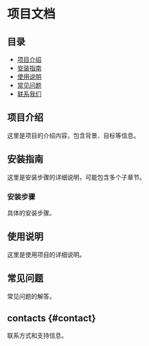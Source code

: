 
# 项目文档

## 目录
- [项目介绍](#project-introduction)
- [安装指南](#installation-guide)
- [使用说明](#usage-instructions)
- [常见问题](#faq)
- [联系我们](#contact)

## 项目介绍
这里是项目的介绍内容，包含背景、目标等信息。

## 安装指南
这里是安装步骤的详细说明，可能包含多个子章节。

### 安装步骤
具体的安装步骤。

## 使用说明
这里是使用项目的详细说明。

## 常见问题
常见问题的解答。

## contacts {#contact}
联系方式和支持信息。
